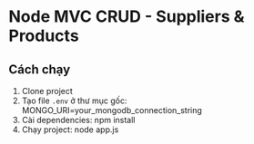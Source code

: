 # Node MVC CRUD - Suppliers & Products

## Cách chạy

1. Clone project
2. Tạo file `.env` ở thư mục gốc: MONGO_URI=your_mongodb_connection_string
3. Cài dependencies: npm install
4. Chạy project: node app.js
